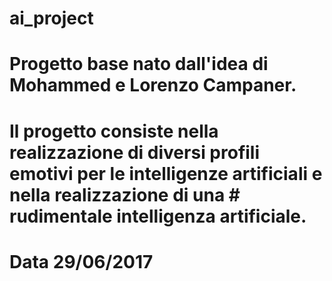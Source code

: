# ai_project
# Progetto base nato dall'idea di Mohammed e Lorenzo Campaner.
# Il progetto consiste nella realizzazione di diversi profili emotivi per le intelligenze artificiali e nella realizzazione di una         # rudimentale intelligenza artificiale.
# Data 29/06/2017
# 
# 
# 
# 
# 
# 
# 
# 
